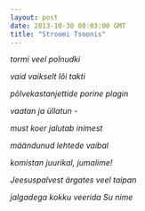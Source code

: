 ```yaml
---
layout: post
date: 2013-10-30 08:03:00 GMT
title: "Stroomi Tsoonis"
---
```

<p><em>tormi veel polnudki</em></p>
<p><em>vaid vaikselt l&otilde;i takti</em></p>
<p><em>p&otilde;lvekastanjettide porine plagin</em></p>
<p><em>vaatan ja &uuml;llatun -</em></p>
<p><em>must koer jalutab inimest</em></p>
<p><em>m&auml;&auml;ndunud lehtede vaibal</em></p>
<p><em>komistan juurikal, jumalime!</em></p>
<p><em><span>Jeesuspalvest ärgates veel taipan</span></em></p>
<p><em><span id="docs-internal-guid-28c623d0-0862-e32f-cf4a-5e6319387d4a">jalgadega kokku veerida Su nime</span></em><i></i></p>